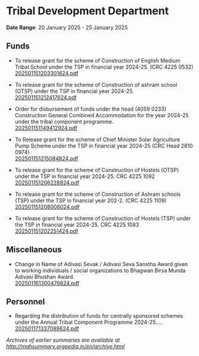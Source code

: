 # Tribal Development Department

**Date Range**: 20 January 2025 - 25 January 2025


## Funds
- To release grant for the scheme of Construction of English Medium Tribal School under the TSP in financial year 2024-25. (CRC 4225 0532)\
  [202501151203301624.pdf](https://gr.maharashtra.gov.in/Site/Upload/Government%20Resolutions/English/202501151203301624.pdf)

- To release grant for the scheme of  Construction of ashram school (OTSP) under the TSP in financial year 2024-25.\
  [202501151212417624.pdf](https://gr.maharashtra.gov.in/Site/Upload/Government%20Resolutions/English/202501151212417624.pdf)

- Order for disbursement of funds under the head (4059 0233) Construction General Combined Accommodation for the year 2024-25 under the tribal component programme.\
  [202501151149412924.pdf](https://gr.maharashtra.gov.in/Site/Upload/Government%20Resolutions/English/202501151149412924.pdf)

- To Release grant for the scheme of Chief Minister Solar Agriculture Pump Scheme under the TSP in financial year 2024-25 (CRC Head 2810 0974)\
  [202501151215084824.pdf](https://gr.maharashtra.gov.in/Site/Upload/Government%20Resolutions/English/202501151215084824.pdf)

- To release grant for the scheme of Construction of Hostels (OTSP)  under the TSP in financial year 2024-25. CRC 4225 1092\
  [202501151206228824.pdf](https://gr.maharashtra.gov.in/Site/Upload/Government%20Resolutions/English/202501151206228824.pdf)

- To release grant for the scheme of Construction of Ashram schools (TSP) under the TSP in financial year 202-2. (CRC 4225 1109)\
  [202501151208006024.pdf](https://gr.maharashtra.gov.in/Site/Upload/Government%20Resolutions/English/202501151208006024.pdf)

- To release grant for the scheme of Construction of Hostels (TSP)  under the TSP in financial year 2024-25. CRC 4225 1083\
  [202501151202251424.pdf](https://gr.maharashtra.gov.in/Site/Upload/Government%20Resolutions/English/202501151202251424.pdf)

## Miscellaneous
- Change in Name of Adivasi Sevak / Adivasi Seva Sanstha Award given to working individuals / social organizations to Bhagwan Birsa Munda  Adivasi Bhushan Award.\
  [202501161300476824.pdf](https://gr.maharashtra.gov.in/Site/Upload/Government%20Resolutions/English/202501161300476824.pdf)

## Personnel
- Regarding the distribution of funds for centrally sponsored schemes under the Annual Tribal Component Programme 2024-25.....\
  [202501171337089624.pdf](https://gr.maharashtra.gov.in/Site/Upload/Government%20Resolutions/English/202501171337089624.pdf)


*Archives of earlier summaries are available at http://mahsummary.orgpedia.in/en/archive.html*